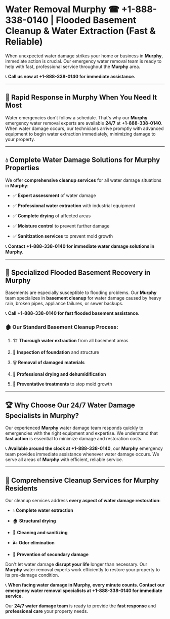 # Water Removal Murphy ☎ +1-888-338-0140 | Flooded Basement Cleanup & Water Extraction (Fast & Reliable)

When unexpected water damage strikes your home or business in **Murphy**, immediate action is crucial. Our emergency water removal team is ready to help with fast, professional service throughout the **Murphy** area. 

📞 **Call us now at +1-888-338-0140 for immediate assistance.**
---
## 🚀 Rapid Response in Murphy When You Need It Most
Water emergencies don't follow a schedule. That's why our **Murphy** emergency water removal experts are available **24/7** at **+1-888-338-0140**. When water damage occurs, our technicians arrive promptly with advanced equipment to begin water extraction immediately, minimizing damage to your property.
---
## 💧 Complete Water Damage Solutions for Murphy Properties
We offer **comprehensive cleanup services** for all water damage situations in **Murphy**:
- ✅ **Expert assessment** of water damage  
- ✅ **Professional water extraction** with industrial equipment  
- ✅ **Complete drying** of affected areas  
- ✅ **Moisture control** to prevent further damage  
- ✅ **Sanitization services** to prevent mold growth  
📞 **Contact +1-888-338-0140 for immediate water damage solutions in Murphy.**
---
## 🌊 Specialized Flooded Basement Recovery in Murphy
Basements are especially susceptible to flooding problems. Our **Murphy** team specializes in **basement cleanup** for water damage caused by heavy rain, broken pipes, appliance failures, or sewer backups. 
📞 **Call +1-888-338-0140 for fast flooded basement assistance.**
### 🏚️ Our Standard Basement Cleanup Process:
1. 🏗️ **Thorough water extraction** from all basement areas  
2. 🔎 **Inspection of foundation** and structure  
3. 🗑️ **Removal of damaged materials**  
4. 💨 **Professional drying and dehumidification**  
5. 🚫 **Preventative treatments** to stop mold growth  
---
## 🏆 Why Choose Our 24/7 Water Damage Specialists in Murphy?
Our experienced **Murphy** water damage team responds quickly to emergencies with the right equipment and expertise. We understand that **fast action** is essential to minimize damage and restoration costs.
📞 **Available around the clock at +1-888-338-0140**, our **Murphy** emergency team provides immediate assistance whenever water damage occurs. We serve all areas of **Murphy** with efficient, reliable service.
---
## 🧹 Comprehensive Cleanup Services for Murphy Residents
Our cleanup services address **every aspect of water damage restoration**:
- 💧 **Complete water extraction**  
- 🏠 **Structural drying**  
- 🧼 **Cleaning and sanitizing**  
- 🌬️ **Odor elimination**  
- 🚫 **Prevention of secondary damage**  
Don't let water damage **disrupt your life** longer than necessary. Our **Murphy** water removal experts work efficiently to restore your property to its pre-damage condition.
📞 **When facing water damage in Murphy, every minute counts. Contact our emergency water removal specialists at +1-888-338-0140 for immediate service.**
Our **24/7 water damage team** is ready to provide the **fast response** and **professional care** your property needs.
